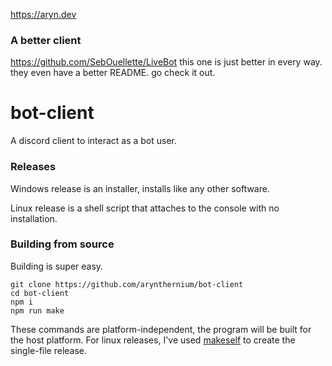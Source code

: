 https://aryn.dev

### A better client
https://github.com/SebOuellette/LiveBot
this one is just better in every way. they even have a better README. go check it out.

# bot-client
A discord client to interact as a bot user.


### Releases

Windows release is an installer, installs like any other software.

Linux release is a shell script that attaches to the console with no installation.

### Building from source
Building is super easy.

```
git clone https://github.com/arynthernium/bot-client
cd bot-client
npm i
npm run make
```
These commands are platform-independent, the program will be built for the host platform.
For linux releases, I've used [makeself](https://github.com/megastep/makeself) to create the single-file release.